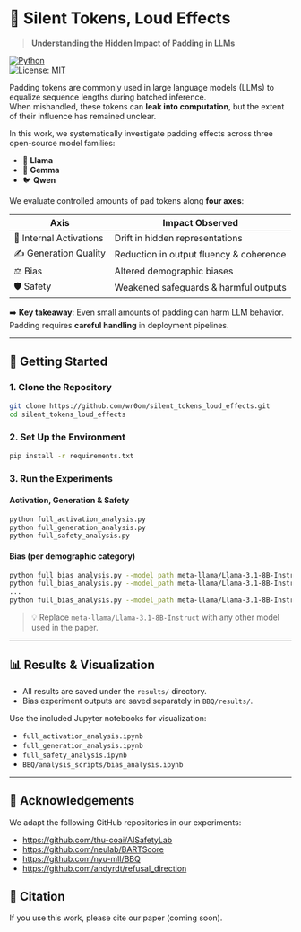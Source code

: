 # 📢 Silent Tokens, Loud Effects  

> **Understanding the Hidden Impact of Padding in LLMs**  

[![Python](https://img.shields.io/badge/python-3.9%2B-blue.svg)](https://www.python.org/)  
[![License: MIT](https://img.shields.io/badge/License-MIT-green.svg)](LICENSE)  

Padding tokens are commonly used in large language models (LLMs) to equalize sequence lengths during batched inference.  
When mishandled, these tokens can **leak into computation**, but the extent of their influence has remained unclear.  

In this work, we systematically investigate padding effects across three open-source model families:  
- 🦙 **Llama**  
- 💎 **Gemma**  
- 🐦 **Qwen**  

We evaluate controlled amounts of pad tokens along **four axes**:  

| Axis               | Impact Observed |
|--------------------|-----------------|
| 🔬 Internal Activations | Drift in hidden representations |
| ✍️ Generation Quality | Reduction in output fluency & coherence |
| ⚖️ Bias            | Altered demographic biases |
| 🛡️ Safety          | Weakened safeguards & harmful outputs |

➡️ **Key takeaway**: Even small amounts of padding can harm LLM behavior. Padding requires **careful handling** in deployment pipelines.  

---

## 🚀 Getting Started  

### 1. Clone the Repository  
```bash
git clone https://github.com/wr0om/silent_tokens_loud_effects.git
cd silent_tokens_loud_effects
```

### 2. Set Up the Environment  
```bash
pip install -r requirements.txt
```

### 3. Run the Experiments  

#### Activation, Generation & Safety  
```bash
python full_activation_analysis.py
python full_generation_analysis.py
python full_safety_analysis.py
```

#### Bias (per demographic category)  
```bash
python full_bias_analysis.py --model_path meta-llama/Llama-3.1-8B-Instruct --category_num 0
python full_bias_analysis.py --model_path meta-llama/Llama-3.1-8B-Instruct --category_num 1
...
python full_bias_analysis.py --model_path meta-llama/Llama-3.1-8B-Instruct --category_num 10
```

> 💡 Replace `meta-llama/Llama-3.1-8B-Instruct` with any other model used in the paper.  

---

## 📊 Results & Visualization  

- All results are saved under the `results/` directory.  
- Bias experiment outputs are saved separately in `BBQ/results/`.  

Use the included Jupyter notebooks for visualization:  
- `full_activation_analysis.ipynb`  
- `full_generation_analysis.ipynb`  
- `full_safety_analysis.ipynb`  
- `BBQ/analysis_scripts/bias_analysis.ipynb`  

---

## 🙏 Acknowledgements  
We adapt the following GitHub repositories in our experiments:  
- https://github.com/thu-coai/AISafetyLab  
- https://github.com/neulab/BARTScore  
- https://github.com/nyu-mll/BBQ  
- https://github.com/andyrdt/refusal_direction

## 📜 Citation  
If you use this work, please cite our paper (coming soon).  
